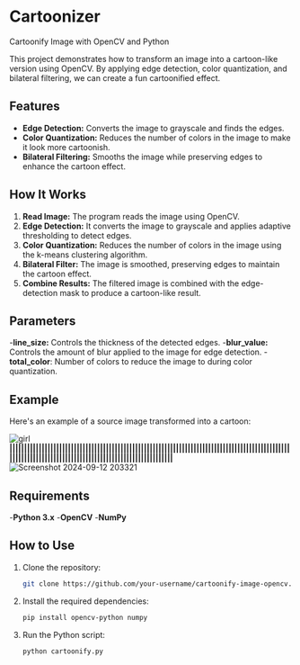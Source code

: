 # Cartoonizer
 Cartoonify Image with OpenCV and Python

This project demonstrates how to transform an image into a cartoon-like version using OpenCV. By applying edge detection, color quantization, and bilateral filtering, we can create a fun cartoonified effect.

## Features

- **Edge Detection:** Converts the image to grayscale and finds the edges.
- **Color Quantization:** Reduces the number of colors in the image to make it look more cartoonish.
- **Bilateral Filtering:** Smooths the image while preserving edges to enhance the cartoon effect.

## How It Works

1. **Read Image:** The program reads the image using OpenCV.
2. **Edge Detection:** It converts the image to grayscale and applies adaptive thresholding to detect edges.
3. **Color Quantization:** Reduces the number of colors in the image using the k-means clustering algorithm.
4. **Bilateral Filter:** The image is smoothed, preserving edges to maintain the cartoon effect.
5. **Combine Results:** The filtered image is combined with the edge-detection mask to produce a cartoon-like result.


## Parameters
-**line_size:** Controls the thickness of the detected edges.
-**blur_value:** Controls the amount of blur applied to the image for edge detection.
-**total_color**: Number of colors to reduce the image to during color quantization.


## Example
Here's an example of a source image transformed into a cartoon:



![girl](https://github.com/user-attachments/assets/83c3fdba-9e71-4b07-b476-bce3a3dc0241)
**||||||||||||||||||||||||||||||||||||||||||||||||||||||||||||||||||||||||||||||||||||||||||||||||||||||||||||||||||||||||||||||||||||||||||||||||||||||||**
![Screenshot 2024-09-12 203321](https://github.com/user-attachments/assets/854131cc-99e8-47f6-b3bf-982db5eeb374)

## Requirements
-**Python 3.x**
-**OpenCV**
-**NumPy**

## How to Use

1. Clone the repository:
   ```bash
   git clone https://github.com/your-username/cartoonify-image-opencv.git

2. Install the required dependencies:
   ```bash
   pip install opencv-python numpy

3. Run the Python script:
   ```bash
   python cartoonify.py


